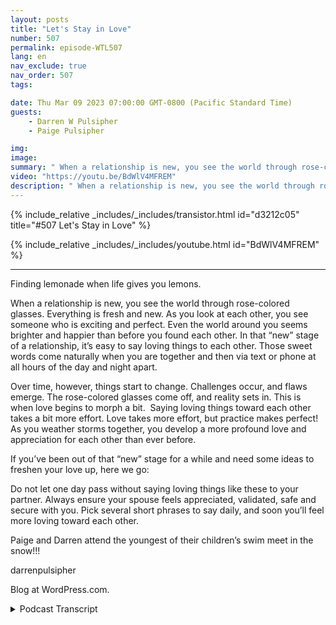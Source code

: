 ```yaml
---
layout: posts
title: "Let's Stay in Love"
number: 507
permalink: episode-WTL507
lang: en
nav_exclude: true
nav_order: 507
tags:

date: Thu Mar 09 2023 07:00:00 GMT-0800 (Pacific Standard Time)
guests:
    - Darren W Pulsipher
    - Paige Pulsipher

img: 
image: 
summary: " When a relationship is new, you see the world through rose-colored glasses. Everything is fresh and new. As you look at each other, you see someone who is exciting and perfect. Even the world around you seems brighter and happier than before you found each other. In that “new” stage of a relationship, it’s easy to say loving things to each other. Those sweet words come naturally when you are together and then via text or phone at all hours of the day and night apart. Over time, however, things start to change. Challenges occur, and flaws emerge. The rose-colored glasses come off, and reality sets in. This is when love begins to morph a bit.  Saying loving things toward each other takes a bit more effort. Love takes more effort, but practice makes perfect! As you weather storms together, you develop a more profound love and appreciation for each other than ever before.If you’ve been out of that “new” stage for a while and need some ideas to freshen your love up, here we go:YOU LOOK GREAT! Compliments work and mean a lot. Don’t hold back. We need to hear it!THANK YOU! After you’ve been together for a while, taking each other for granted is normal. Thank you is very simple and extremely important. It’s saying I appreciate what you do for me.I THINK YOU’RE AMAZING! We sometimes think that our partner knows magically what we are thinking. So, we stop vocalizing those thoughts.I LOVE YOU ANYWAY…When your spouse makes a mistake, it can be challenging for both of you. But what you say at that moment will have a lasting impact. When you say, “I love you anyway,” you’re telling them regardless of the mistake, I will still love you.WE’LL GET THROUGH IT! This is saying we’re a team, and I’m on your side. A marriage can go through many trials, and it's essential to make sure your partner feels your love through it.YES, I’D LOVE TO! Maybe the theatre or sports aren’t your things, but if your spouse loves those things, show your support. If they ask you and want you to join them, do it. That may not always be the case; sometimes they may want to go with friends or family who have the same love of that thing, but when they want you to go, go.I UNDERSTAND - Saying “I understand” really says, “I get you.” It’s a comfort to know that someone gets you without even really having to explain your feelings.WHAT CAN I DO FOR YOU? One of the most basic definitions of love is putting another’s needs before our own. We may find this easy for our children, but sometimes we forget to do it for our spouse. Remember to ask your spouse, “What can I do for you?” which says, “I want to support you and lessen your burden.” Sacrificing your time for something your spouse needs will strengthen your bond.I’M HERE FOR YOU! Remind your spouse that they can always count on you. Always have each other’s backs.I LOVE YOU! These 3 simple words should be said every day. They confirm your care and devotionDo not let one day pass without saying loving things like these to your partner. Always ensure your spouse feels appreciated, validated, safe and secure with you. Pick several short phrases to say daily, and soon you’ll feel more loving toward each other.Lemonade moment of the weekPaige and Darren attend the youngest of their children's swim meet in the snow!!!Linkshttps://www.verywellmind.com/simple-phrases-keep-you-in-love-4060485"
video: "https://youtu.be/BdWlV4MFREM"
description: " When a relationship is new, you see the world through rose-colored glasses. Everything is fresh and new. As you look at each other, you see someone who is exciting and perfect. Even the world around you seems brighter and happier than before you found each other. In that “new” stage of a relationship, it’s easy to say loving things to each other. Those sweet words come naturally when you are together and then via text or phone at all hours of the day and night apart. Over time, however, things start to change. Challenges occur, and flaws emerge. The rose-colored glasses come off, and reality sets in. This is when love begins to morph a bit.  Saying loving things toward each other takes a bit more effort. Love takes more effort, but practice makes perfect! As you weather storms together, you develop a more profound love and appreciation for each other than ever before.If you’ve been out of that “new” stage for a while and need some ideas to freshen your love up, here we go:YOU LOOK GREAT! Compliments work and mean a lot. Don’t hold back. We need to hear it!THANK YOU! After you’ve been together for a while, taking each other for granted is normal. Thank you is very simple and extremely important. It’s saying I appreciate what you do for me.I THINK YOU’RE AMAZING! We sometimes think that our partner knows magically what we are thinking. So, we stop vocalizing those thoughts.I LOVE YOU ANYWAY…When your spouse makes a mistake, it can be challenging for both of you. But what you say at that moment will have a lasting impact. When you say, “I love you anyway,” you’re telling them regardless of the mistake, I will still love you.WE’LL GET THROUGH IT! This is saying we’re a team, and I’m on your side. A marriage can go through many trials, and it's essential to make sure your partner feels your love through it.YES, I’D LOVE TO! Maybe the theatre or sports aren’t your things, but if your spouse loves those things, show your support. If they ask you and want you to join them, do it. That may not always be the case; sometimes they may want to go with friends or family who have the same love of that thing, but when they want you to go, go.I UNDERSTAND - Saying “I understand” really says, “I get you.” It’s a comfort to know that someone gets you without even really having to explain your feelings.WHAT CAN I DO FOR YOU? One of the most basic definitions of love is putting another’s needs before our own. We may find this easy for our children, but sometimes we forget to do it for our spouse. Remember to ask your spouse, “What can I do for you?” which says, “I want to support you and lessen your burden.” Sacrificing your time for something your spouse needs will strengthen your bond.I’M HERE FOR YOU! Remind your spouse that they can always count on you. Always have each other’s backs.I LOVE YOU! These 3 simple words should be said every day. They confirm your care and devotionDo not let one day pass without saying loving things like these to your partner. Always ensure your spouse feels appreciated, validated, safe and secure with you. Pick several short phrases to say daily, and soon you’ll feel more loving toward each other.Lemonade moment of the weekPaige and Darren attend the youngest of their children's swim meet in the snow!!!Linkshttps://www.verywellmind.com/simple-phrases-keep-you-in-love-4060485"
---
```


<div>
{% include_relative _includes/_includes/transistor.html id="d3212c05" title="#507 Let's Stay in Love" %}

{% include_relative _includes/_includes/youtube.html id="BdWlV4MFREM" %}
</div>

---

Finding lemonade when life gives you lemons.



When a relationship is new, you see the world through rose-colored glasses. Everything is fresh and new. As you look at each other, you see someone who is exciting and perfect. Even the world around you seems brighter and happier than before you found each other. In that “new” stage of a relationship, it’s easy to say loving things to each other. Those sweet words come naturally when you are together and then via text or phone at all hours of the day and night apart.

Over time, however, things start to change. Challenges occur, and flaws emerge. The rose-colored glasses come off, and reality sets in. This is when love begins to morph a bit.  Saying loving things toward each other takes a bit more effort. Love takes more effort, but practice makes perfect! As you weather storms together, you develop a more profound love and appreciation for each other than ever before.

If you’ve been out of that “new” stage for a while and need some ideas to freshen your love up, here we go:

Do not let one day pass without saying loving things like these to your partner. Always ensure your spouse feels appreciated, validated, safe and secure with you. Pick several short phrases to say daily, and soon you’ll feel more loving toward each other.

Paige and Darren attend the youngest of their children’s swim meet in the snow!!!

darrenpulsipher

Blog at WordPress.com.



<details>
<summary> Podcast Transcript </summary>

<p>﻿1</p>
<p>On today's episode.</p>
<p>Let's talk about staying in love.</p>
<p>Okay.</p>
<p>So our great research department, a.k.a.</p>
<p>Paige, came up with a great topicthis week.</p>
<p>I'm actually excited about it.</p>
<p>I think it's actually pretty interesting.</p>
<p>You kind of just learned about itlike 2 minutes ago. Yes.</p>
<p>No. No.</p>
<p>Well, you learned about a week agowhen we were going to record it,like I told you about it.</p>
<p>Then we've all started not feeling well.</p>
<p>You were out of town for a couple days,and then we literally just pulled it upand I was like, Wait, what are we doing?</p>
<p>So it's kind of fresh for both of us.</p>
<p>You've never seen it?</p>
<p>No. And I had toto renew it to my eyes once again.</p>
<p>Okay, so.</p>
<p>So what's interesting about this one iswhat can we do?</p>
<p>When we were first engaged,even before we were engaged, were married.</p>
<p>Say, before we were engaged?</p>
<p>Yes. Holy cow.</p>
<p>Could not stay away from me. Too much PDA.</p>
<p>All of ourchildren and anyone around uswill definitely say that.</p>
<p>Yes, absolutely. And it was. It was much.</p>
<p>In fact, here's a funny story. Was this.</p>
<p>This was on our honeymoon.</p>
<p>And we were going to</p>
<p>I don't know if it was likewe were we were on our way to our wayon our way there to the honeymoon.</p>
<p>We were in the airport in lineto ask the ladyat the desk, at the United deska question.</p>
<p>And we were waiting and we weren't likewe were just like we were standing in lineand we were sittingnext each other and we,you know, we kissed and then we would talkand then we would kiss.</p>
<p>And she got mad.</p>
<p>Was it the lady at the desk?</p>
<p>Yes, the lady behind us. No,it was the lady at the desk.</p>
<p>It was the night she was like, Oh,my gosh, why don't you guys get a room?</p>
<p>This is so inappropriate.</p>
<p>And we were we were so taken abackbecause we were, like, doing a literallywe were just we were kissing and huggingand hugging, but it wasn't like we were.</p>
<p>Anyway, yeah,maybe that's why I have one case status.</p>
<p>Why? Because I complained.</p>
<p>I didn't complain. No, we didn'tcomplain. No, no.</p>
<p>Even though she was. She.</p>
<p>She was really. She was really upset.</p>
<p>She was really upset.</p>
<p>So we were like,she needs a boyfriend or a girlfriend.</p>
<p>Whatever she needs, she needs something.</p>
<p>But over time, that kind of slowlychanges and things kind of fade.</p>
<p>They do.</p>
<p>And not just being affectionatewith each other.</p>
<p>In fact, that'snot even what this podcast is about.</p>
<p>It's more about the things you sayto each other and,and you you see each otherwhen you're dating and when you're engagedand you're just feeling that new.</p>
<p>And probably even the firstmaybe couple of years you're married,you see each other through rose coloredglasses, right?</p>
<p>Everything they do is cute and funny.</p>
<p>Right in my socks on the floor.</p>
<p>Yeah.</p>
<p>I mean, yeah,that's each something so minor.</p>
<p>But you're right.</p>
<p>I mean, like, all those little things,like, oh, they chew too loud or they.</p>
<p>Whatever it is, I mean, likeyou think you did in the beginning,you thought it was cute and you thought itwas, Oh, just a little quirk.</p>
<p>And a few yearsin, it's annoying and it's bugging you.</p>
<p>And why is it bugging you? Yeah, exactly.</p>
<p>No, Why?</p>
<p>Why does that bug you? What?</p>
<p>But the little things I do.</p>
<p>I didn't say that.</p>
<p>I think in general.</p>
<p>Oh, in general, Nothing.</p>
<p>Nothing that you do ever bothers you?</p>
<p>No. Mm hmm.</p>
<p>Okay. But no, it's true.</p>
<p>Like,over time, challenges occur, flaws emerge,the rose colored glassescome off, and reality sets in.</p>
<p>Right?</p>
<p>I think it sets in fasterwhen you are in a blended family.</p>
<p>Much fasterbecause you don't get that new.</p>
<p>Let's grow together.</p>
<p>Let's start our family together.</p>
<p>You are just set into the middleof two families already formed, right?</p>
<p>Yeah.</p>
<p>So you don't you don't even get thatthat real newness with each other.</p>
<p>So this is normal?</p>
<p>Oh, I think this is very normal.</p>
<p>I think this is very normal forthe things that you once thought were cuteand funnyand quirky are normal, are now annoyingand obnoxious and knock it off.</p>
<p>So I wanted to talk aboutif you've been out of that new stagefor a while and you're feeling likeeverything he or she doesbothers me,</p>
<p>Let's talk about how to freshen things up.</p>
<p>What do you think? Sounds good. Okay.</p>
<p>All right.</p>
<p>But we're going to be very specificon that.</p>
<p>On what we can do to freshen things up.</p>
<p>And the one thingwe're going to talk aboutspecifically are words</p>
<p>You can say absolutely not.</p>
<p>Things you do right, but wordsthat you can say on a daily basisthat will freshen things upand and keep things alive,because we could have severaldifferent episodes on things you could do.</p>
<p>Absolutely.</p>
<p>But today we're only going to thingsyou can say.</p>
<p>Yeah. Things you can.</p>
<p>You can say, okay, so first one,you look great.</p>
<p>Now I have to say so a lot of thesewe're going to be really honestwith these things and we'll tell you whatwe're good at and what we're not good at.</p>
<p>You are fantastic at this one.</p>
<p>Oh, thank you. So complimentsmean a lot to your spouse</p>
<p>If you've been married for 40 years,we need to hear it.</p>
<p>I think women especially need to hear it,but many to hear it too.</p>
<p>But you, Darren, is very complimentary.</p>
<p>Always.</p>
<p>Not always.</p>
<p>You do look great.</p>
<p>Well, I think I do appreciate that.</p>
<p>But I do get mad if I, like,come in and swear to no makeup and my hairsticking up everywhere and you're like,</p>
<p>Hey, beautiful.</p>
<p>I'm like, you know, I don't look beautifulright now, but so okay, so no patronize.</p>
<p>So yes, for you guys out there,if your wife just woke up,has been sick for several days,kind of smell and thenthe hair's everywhereand you know has bagsdon't realize going to her and say,oh, you look great.</p>
<p>Not a good thing to say. It's not.</p>
<p>Because then we wonder when you do tell uswe look great and we feel great,does he mean it or because he said itwhen we know we don't look great?</p>
<p>So so mean it,but do complement each other?</p>
<p>It means a lot. I really think it does.</p>
<p>What do you think?</p>
<p>No, I agree.</p>
<p>Now there's a trap.</p>
<p>Okay? It's that everyone knows this trap.</p>
<p>Does this dress make me look fat?</p>
<p>Yeah. Trap.</p>
<p>That's a trap. That's a trap.</p>
<p>So there is no goodand there's no good answer to that.</p>
<p>So to circumventthat trap from ever happening,tell your spousethey look great more oftenthan they don't have to ask for thatcompliment, because a lot of times you'resaying, does this dressmake me look fat?</p>
<p>They'relooking for some kind of compliment.</p>
<p>They're looking for validationthat they look good or they feelthey need that, right.</p>
<p>They need that validation.</p>
<p>Now, I also want your honest opinionand you do give it to me.</p>
<p>I'll try things on and I'll say,</p>
<p>What do you think?</p>
<p>And you'll say,</p>
<p>You know what? That doesn't.</p>
<p>You know, there's other dressesthat look better on you.</p>
<p>You do say thatand it's not flattering on, you know,</p>
<p>And I want that honest opinion.</p>
<p>I don't know why I do, though.</p>
<p>That is true.</p>
<p>So you've got to know your spouse.</p>
<p>You do you need to know your spouse.</p>
<p>And I want that from you.</p>
<p>I do.</p>
<p>I don't want to wear somethingthat doesn't look good on me.</p>
<p>And maybe I think it looks good.</p>
<p>But if someone else doesn'tthink it looks,it actually just mattersthat you think it looks good, right?</p>
<p>That's not true.</p>
<p>That's not true.</p>
<p>That'swhat other people think. It looks good.</p>
<p>All right.</p>
<p>So compliments. Do it. Don't hold back.</p>
<p>All right, next one. Thank you.</p>
<p>Okay.</p>
<p>I think this is we're really good at thisone, too, because we are both very awarethat we don't want to take each otherfor granted or take things for granted.</p>
<p>What do you think?</p>
<p>I totally agree.</p>
<p>And also, when you are sayingthank you, it helpsyou realize thatyou appreciate the workthat someone has done. Yes.</p>
<p>Right. Yes.</p>
<p>That youthat you need that help in your life.</p>
<p>This this really shows that dependencythat you have on each otherand really helps you grow closer together.</p>
<p>So I like this onea lot. Here's a great example.</p>
<p>You came home last night very late.</p>
<p>You've been up for 20 hours.</p>
<p>Yeah.</p>
<p>You took a one day tripand you had gotten up at four.</p>
<p>You got home at 11 and you walked in.</p>
<p>I was in bed and you went over and startedchanging your clothes.</p>
<p>And you noticed that</p>
<p>I had done the laundry and you said,</p>
<p>Thank you so much for doing the laundry.</p>
<p>Now, I really appreciate it. Yeah.</p>
<p>So finding even those small little things.</p>
<p>Well, the laundry was not a small thing,but the things that you would normally do,which is one of the one of the rolesthat you have.</p>
<p>Yes. You do the laundry. Right.</p>
<p>But when you say thank you,when I cook dinner,which I one of my roles is cooking dinner,it makes me want to do it again.</p>
<p>And I always tell you how appreciative</p>
<p>I am of your work and how much youdo for our family financially,where I don't hold back that way.</p>
<p>And always. Thank you. I appreciate that.</p>
<p>Yeah, we're very we're very gratefulfor the things each other.</p>
<p>So we're going to do this one.</p>
<p>Yeah, we'll get this one.</p>
<p>But I think Please don't.</p>
<p>We're perfect.</p>
<p>Just you guys know, I was going to say,do you want one that</p>
<p>I'm only putting this outfor our listeners,</p>
<p>One that you're not good atis it's not on here.</p>
<p>You're not great at saying please.</p>
<p>Well, hey, honey, if it's not on here,we're not supposed to talk about it.</p>
<p>But I always say, you'll say something.</p>
<p>I'll go. Please.</p>
<p>So please stick to the script.</p>
<p>It's not on the list,so we're not going to talk about it.</p>
<p>Okey dokey.</p>
<p>Thank you for reminding methat it's not on here.</p>
<p>Oh, great.</p>
<p>All right. Obviously,</p>
<p>I've got something to work on.</p>
<p>All right, The next one.</p>
<p>I think you're so amazing.</p>
<p>So we sometimes thinkthat our partner knows magically whatwe are thinking, and so we stop sayingthings like, I think you're greator I think you're wonderful,or I think you're amazing.</p>
<p>And I think these are thingsthat we need to tell each other.</p>
<p>And you don't have to use the wordamazing.</p>
<p>If you think that that's over the top,then don't use it.</p>
<p>That's not in your repertoire of wordsyou would normally say.</p>
<p>Then, you know, I have to say,</p>
<p>I think you're amazing.</p>
<p>You say something like,</p>
<p>Ooh, that's for your superpowers.</p>
<p>Yeah. Or what you're really good at.</p>
<p>Yeah, just say, that was really great.</p>
<p>Whatever you want to come up with. But.</p>
<p>But just keep telling themthat you think that they're great.</p>
<p>I find this one interestingbecause it affects your marriagein a profound way, because if you do this,then you're looking for thingsthat your spouse is good at.</p>
<p>Yeah, that excels at or is maybe hasn'tbeen good at,but is great at now or is progressing.</p>
<p>And if you're pointing those things outand saying them,you're also recognizinghow great you have it.</p>
<p>Oh, I like to have a spouselike this. Yeah.</p>
<p>So I think there's almost like a double,a double positive on this one.</p>
<p>Right. Okay.</p>
<p>Okay.</p>
<p>Now this next one I don't like at all.</p>
<p>I think this one's funny.</p>
<p>I don't like this one.</p>
<p>I would never say this,and I would never want you to say this.</p>
<p>Okay, Go ahead.</p>
<p>I love you anyway, honey.</p>
<p>I love you.</p>
<p>Anyway, a psychologist saidthat you're supposed to say I love you any</p>
<p>When your spouse makes it hard,it says when your spouse makes a mistake,it can be hard on both of you.</p>
<p>But what you say in the momentwill have a lasting impact by saying,</p>
<p>I love you anyway.</p>
<p>It's telling them that it'sokay to make a mistake.</p>
<p>Boo Boo.</p>
<p>I don't ever want me to make a mistake.</p>
<p>No, you would want me to saywhen you do make a mistakeor when I make a mistake,it's kind of condescending.</p>
<p>It is very gone. Is it?</p>
<p>I love you anyway, honey.</p>
<p>I love you any way.</p>
<p>Even if you. All right, So let's try.</p>
<p>Let's turn this around to something betterthat you could say, because I think the</p>
<p>I think the concept here is good in thatyour spouse does make mistakes.</p>
<p>Absolutely.</p>
<p>And sometimes you need to point that out.</p>
<p>Maybe you don't need to point that out.</p>
<p>That's a good one.</p>
<p>What what do we need to point outand what shouldn't we point out?</p>
<p>What do we need to let go?</p>
<p>And I think you need to let goa lot of things unless you're.</p>
<p>Well, here's the thing.</p>
<p>If your spouse is really feeling awfulabout the mistake that they made,then to me a different approach wouldbe, I'm really sorry, honey.</p>
<p>I'm really sorry that that happened.</p>
<p>Now you're empathizing with them.</p>
<p>You're not giving them a way out of,</p>
<p>Hey, I made a huge mistake, man.</p>
<p>That must be really toughto feel that way.</p>
<p>Or some way of empathizing with them.</p>
<p>Yeah, but little mistakes now.</p>
<p>You don't need to pick it those. Yeah,and that's hard.</p>
<p>And that's after you've been marrieda few years,you start to pick those thingsand we need to.</p>
<p>You have to really work at letting it go.</p>
<p>But yeah, that I love you anyway.</p>
<p>I think that I don't like that at all.</p>
<p>I if anyone has suggestionson a better way to say out onesthat might be good,but don't pick the scab.</p>
<p>Don't pick this up. Yeah.</p>
<p>All right, there we go.</p>
<p>So is that what you should say?</p>
<p>Honey, I'm not going to pick the scab.</p>
<p>Yeah, that'll be after.</p>
<p>I love you anyway.</p>
<p>I'm not going to pick the scar code.</p>
<p>Word will be scab.</p>
<p>I'll say scab,and you'll know that I love you anyway.</p>
<p>Okay.</p>
<p>All right.</p>
<p>The next one, we'll get through it.</p>
<p>So I kind of like this one.</p>
<p>Do you?</p>
<p>I do.</p>
<p>Because what you're saying is. Well,</p>
<p>I would add to it.</p>
<p>We'll get through it together.</p>
<p>We can work.</p>
<p>We can beat this problem together.</p>
<p>We've talked about this on our podcastbefore.</p>
<p>Yeah.</p>
<p>That it'syou and I against the world, right?</p>
<p>It's saying we're a team.</p>
<p>We're a team through it. Right?</p>
<p>So if there's a problemthat we're having in our relationship,we try and put it as the combatant.</p>
<p>What we're trying to as a team tackleand write and resolve, right.</p>
<p>And beat that conflict that we have.</p>
<p>Yeah, to me, I kind of like this one.</p>
<p>I do too.</p>
<p>I guess it's just just seeing it.</p>
<p>We'll get through it like woo rah rah.</p>
<p>Seems a little trite.</p>
<p>I don't know, but.</p>
<p>But yes, I understand.</p>
<p>You don't like those sports.</p>
<p>You don't like those sports things,though.</p>
<p>The rah rah rah.</p>
<p>Yeah. No, you don't.</p>
<p>You know. You know you don't like a coach.</p>
<p>Come on, let's workharder. Let's go, team. Let's go.</p>
<p>You don't want to seem little patronizingsometimes, but anyway.</p>
<p>But I understand the concept.</p>
<p>I understand what they're trying to say.</p>
<p>So I understand that we'll get through it.</p>
<p>I understand what they're trying to say.</p>
<p>We're a team. I'm on your side.</p>
<p>All right?</p>
<p>Like I get it.</p>
<p>I get it.</p>
<p>Okay.</p>
<p>All right, Next one.</p>
<p>This one. I know you want me to say more.</p>
<p>Yes, I'd love to. Yes.</p>
<p>So I think this is important,but there's a button.</p>
<p>Okay, What's the vibe?</p>
<p>Well, okay, so.</p>
<p>So the phrases. Yes. Are.</p>
<p>That is so what this is saying isbeing opento things that your spouse enjoysthat maybe you don't.</p>
<p>That's what this is saying.</p>
<p>Oh, okay.</p>
<p>I thought it was like, Honey, I need youto go get the Easter decorations.</p>
<p>No, no, that's not what this is saying.</p>
<p>I mean, yes, we could say thatthat's doing that, too.</p>
<p>But instead of an eyerolling like an eye roll. Huh?</p>
<p>But no, this is saying it's somethingthat's not your thing,but you're showing your support, right?</p>
<p>So I think that is really important.</p>
<p>Like, but what? Like give me an example.</p>
<p>Oh, like,if I want to go see a country concert.</p>
<p>You hate country.</p>
<p>Why would we do that?</p>
<p>And you support me by buying ticketsand stuff right now, I there's no</p>
<p>I don't know that there's any country band</p>
<p>I'd want to go see either, but.</p>
<p>But I know I get your point.</p>
<p>Yeah, I'd loveto. So you need to go beyondyour comfort level. Yes.</p>
<p>Sometimes.</p>
<p>And say, Yeah,hey, let's go do something different.</p>
<p>Let's go do something that you want,that you want to do.</p>
<p>Right now.</p>
<p>I also feel likeit's okay to let your spouse do theirown thing that you are interested in.</p>
<p>That's okay too,</p>
<p>So you've got to work on that.</p>
<p>But if if you're feeling like,you know,you want your spouse to support you and,you know, I really want you to go with meto do this, then talk to them about that.</p>
<p>And, you know,hopefully they'll go with you.</p>
<p>Maybe not every time, right?</p>
<p>Maybe not every time, but once or twice.</p>
<p>Just support, you know, somethingthat you like that you know, they don't.</p>
<p>Well,an interest can change over the years.</p>
<p>Best example.</p>
<p>Sorry, Rachel and Russell,</p>
<p>I'm calling you two out our kids.</p>
<p>Rachel hatedsports when she got married, and.</p>
<p>But Russell loves sports and any sport.</p>
<p>Russell loves watching,participating in anything.</p>
<p>So Rachel startedjust watching sports with him.</p>
<p>And then Rachel started loving sports.</p>
<p>Now, I think Rachel likes itmore than Russell.</p>
<p>Yeah, Yeah.</p>
<p>She used to just read a book whilehe watched the sports and it was fine.</p>
<p>And now she loves them.</p>
<p>So just, you know, you can change.</p>
<p>Yeah. Yeah, that's. That's good. The.</p>
<p>All right, next one.</p>
<p>I understand.</p>
<p>See, now,this one actually, Waller's me, too.</p>
<p>You know that this bothers.</p>
<p>Yes, because it sounds patronizing.</p>
<p>Oh, well, it does. Like.</p>
<p>So if I'm having.</p>
<p>Okay, here's a good example.</p>
<p>So say</p>
<p>I'm having it's that time of the monthfor me and I'm having crampsand I'm really in a bad mood.</p>
<p>And you're like, Oh, sweetie,</p>
<p>I understand.</p>
<p>No, you don't. You're not having cramps.</p>
<p>It's not the time of the month for you.</p>
<p>You've never had this. No, you don't.</p>
<p>Okay, now, so what should I do?</p>
<p>Not just hand you a box of chocolate?</p>
<p>Yeah, Just be like, Hey, what can I do?</p>
<p>What can I do to comfort you?</p>
<p>You know, I'm.</p>
<p>I'm here for you is fine, but I understandyou don't always understand exactlywhat they're going through right now.</p>
<p>I agree.</p>
<p>Hey, this reminds me of the new movie</p>
<p>Avatar.</p>
<p>What was the big word in therethat says, I understand.</p>
<p>I see you. You remember that in the movie?</p>
<p>She kept saying that.</p>
<p>And at the endit was the big phrase. It's the big eyes.</p>
<p>See you. Yes, It's all over The Bachelorright now. Right.</p>
<p>I see you. Which means OZO.</p>
<p>That's the key word.</p>
<p>That's a keyword on the Bachelor, right? Sees me.</p>
<p>You see me? Yeah.</p>
<p>Well, that that is what this really means,is I see what you're going through.</p>
<p>I may not understand it.</p>
<p>Yes, but I see what you're going through.</p>
<p>What can I do to help? Right?</p>
<p>So I don't necessarily thinkthat you should say I understand,because you probably don't.</p>
<p>But there's better things to just.</p>
<p>I hate.</p>
<p>What can I do for you?</p>
<p>Which actually is the next step.</p>
<p>And what can I do for you?</p>
<p>Yeah, what can I do for you?</p>
<p>I you know, I say this when you're sick.</p>
<p>Absolutely.</p>
<p>And I always get the same response.</p>
<p>Nothing.</p>
<p>Well, sometimes you can't do anythingwhen someone's sick.</p>
<p>Have a right.</p>
<p>But it's okay to say, Yeah,</p>
<p>I really need soupor I really need medicineor I really need something.</p>
<p>Otherwise on my side,what can I do for you?</p>
<p>I'm really honestly saying, Hey, what.</p>
<p>What can I do to help you go?</p>
<p>Oh, nothing.</p>
<p>That kind of shuts me down too.</p>
<p>I can't help you.</p>
<p>I want to take care of you.</p>
<p>I know you do.</p>
<p>You always want to take care.</p>
<p>I think most people want to take careof their spouse.</p>
<p>And a lot of times therereally is nothing that you can do, though.</p>
<p>But the.</p>
<p>It's appreciated that you ask,right?</p>
<p>Yeah, I guess so.</p>
<p>But I guess another thingthat you can do on this is look around.</p>
<p>Is there something obviousthat you could do to help out?</p>
<p>Okay. My gosh. Yeah.</p>
<p>All right.</p>
<p>The next one. I'm here for you,which I already mentioned to youinstead of I understand, right?</p>
<p>Just remind your spousethat they can count on you.</p>
<p>I've got your back, right?</p>
<p>That we're going through this together.</p>
<p>I'm here for you.</p>
<p>So that's a good one.</p>
<p>Okay.</p>
<p>Like I said, theseall seem a little cheesy to me.</p>
<p>I'm not into the cheese factor.</p>
<p>I'm here for you,but I'm going to use that one on you.</p>
<p>There's different ways you can say thatwithout just saying, I'm here.</p>
<p>I'm here for you.</p>
<p>I understand.</p>
<p>And I'm here for you. Any hope?</p>
<p>If there's any marriage counselorslistening today, Paige,or if any of you are seeing a marriagecounselor,you should have themlisten to this episode, because,like Paige, she's completely destroyedtheir whole toolbox.</p>
<p>Well, there's just other waysyou can say these things and just.</p>
<p>I'm here for you.</p>
<p>Okay, last one. And I love this one.</p>
<p>And we say this one all the time.</p>
<p>She almo I love you.</p>
<p>Three simple words. Yep.</p>
<p>I think these are important.</p>
<p>I don't think you could say it too much.</p>
<p>I don't think it's overused.</p>
<p>That's just my opinion.</p>
<p>Well, you know,this reminds me of the movie Moonstruck.</p>
<p>Do you remember the movie Moonstruck?</p>
<p>I do, but not specifically.</p>
<p>Yeah, that's what's funny about you.</p>
<p>Remember all the movies.</p>
<p>But there's a line in there. It's the.</p>
<p>It's the dad.</p>
<p>He won't say I love you to is to his wife.</p>
<p>Okay?</p>
<p>He'll say it in Italian,but he won't say it in English, okay?</p>
<p>Until things kind of fall apart.</p>
<p>And then he finally does,which is really sad.</p>
<p>That is really sad. I think thatsaying I love you,it just even if you're madat your spouse, hearing thatlike hearing themsay that it does, it kind of.</p>
<p>So if we're yelling at each other,</p>
<p>I can say I love you.</p>
<p>Sure. Give it a shot. Try.</p>
<p>I got to figure out what we'regoing to argue about so we can do this.</p>
<p>All right?</p>
<p>So don't let a day pass without sayingloving things to your partner.</p>
<p>The reason I picked this is because</p>
<p>I think when you're talkingnice to each other, itthat bleeds into maybe putting those rosecolored glasses back on itcan bleed into other things in your life.</p>
<p>If you're talking nice to each other,then I think that canpermeateinto all aspects of your relations.</p>
<p>I think you hit it.</p>
<p>I think you hit the main pointof all these phrases isare you talking nice to your spouse?</p>
<p>Right?</p>
<p>Are you talking nice about your spouse?</p>
<p>Yeah. Familiarity breeds contempt.</p>
<p>I really hate that phrase.</p>
<p>I you know, I do bring it upbecause I think it is true when I think wesometimes treatthe people we love the most, the worst.</p>
<p>And that's what that that's whatthat scene means, Right.</p>
<p>I know.</p>
<p>I think I think it's a horrible saying.</p>
<p>It is, but it's a lot of the timesit's true.</p>
<p>Let's make it not true.</p>
<p>Well, I agree with you there. Yes.</p>
<p>I really think familiarity shouldreally deep in your love for each other.</p>
<p>And I think put the rose colored glassesback on and say,what are the great things about my spousethat I just totally adore?</p>
<p>And, you know, we lovewe've talked about this before.</p>
<p>If you want to find the flawsin your spouse.</p>
<p>Oh, it's real easy to find.</p>
<p>We all have flaws.</p>
<p>You are not speaking from experience.</p>
<p>No, not at all.</p>
<p>Just books that I've read, movies</p>
<p>I've watched.</p>
<p>But we can You can find them.</p>
<p>You can find them. It's not hard.</p>
<p>But don't look for them.</p>
<p>Don't look for them.</p>
<p>Look for the good things.</p>
<p>I think your spouse already knowswhat their flaws are.</p>
<p>They don't know, of course.</p>
<p>And and, you know, this goes intokind of my philosophyon actually teaching children as well.</p>
<p>If you focus only on their weaknesses,that will be the focus of their self-worthis their weaknesses.</p>
<p>If you focus on their strengths, it'samazing what those strengthswill overcome their weaknessesjust by overwhelming their weaknesses.</p>
<p>The best example I have ofthis is with my oldestson, Matthew, who was growing up.</p>
<p>One of his weaknesses was mathematics.</p>
<p>He hated it.</p>
<p>He wouldn't.</p>
<p>And we've worked on it.</p>
<p>We were.</p>
<p>Oh, it was awful.</p>
<p>And we worked really hard on it.</p>
<p>And he just became moreand more frustrated.</p>
<p>And finally I said, Forget it.</p>
<p>He loved to readand he could read anything.</p>
<p>So what did we do?</p>
<p>We bought himbooks about the history of mathematics.</p>
<p>And guess what?</p>
<p>He devoured those books and he startedto use that reading talent that he had.</p>
<p>His strength overcame math.</p>
<p>Is he a incredible mathematician now?</p>
<p>No, he's not. Butthat strength that he had toconsume literature and readand things like thatcompletely overwhelmedhis deficits that he had in math.</p>
<p>I think the same thing's truein our marriage.</p>
<p>I think if we focus on the strengthsof our spouse,it will overshadow the smallwe weaknesses and flaws in their characteror in theiror in in every aspect of their life.</p>
<p>All right. Did I get off my soapbox?</p>
<p>Are you all bored? Mm hmm.</p>
<p>I figured as much timeare eliminated, Member of the weekhas to do with weather again.</p>
<p>Snow at a swim meet of all places.</p>
<p>The first time we've had snowin 12 years in Folsom.</p>
<p>I don't even know that it was snow.</p>
<p>It was sleet. It was. It was horrible.</p>
<p>Here's what you might have in snowfor like a minute or two.</p>
<p>But when you're at a swim meet,you don't expect it to be snowing.</p>
<p>But that's what happened to us.</p>
<p>We went to David's swim meetand it snowed.</p>
<p>It was that was pretty much lemons.</p>
<p>Was there any lemonade from it?</p>
<p>I mean, just getting to support him.</p>
<p>But it was freezing.</p>
<p>It was freezing.</p>
<p>And the kids will remember thatthe rest of their lives.</p>
<p>So that was kind of cool.</p>

</details>
